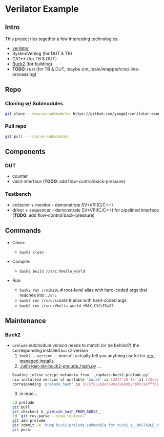 # Verilator Example

## Intro
This project ties together a few interesting technologies:
* [verilator](https://www.veripool.org/verilator/)
* SystemVerilog (for DUT & TB)
* C/C++ (for TB & DUT)
* [Buck2](https://buck2.build/) (for building)
* **TODO**: rust (for TB & DUT, maybe sim_main/wrapper/cmd-line-processing)

## Repo

### Cloning w/ Submodules
```sh
git clone --recurse-submodules https://github.com/yangm2/verilator-example.git
```

### Pull repo
```sh
git pull --recurse-submodules
```

## Components
### DUT
* counter
* valid-interface (**TODO**: add flow-control/back-pressure)

### Testbench
* collector + monitor - demonstrate SV+VPI(C/C++)
* driver + sequencer - demonstrate SV+VPI(C/C++) for pipelined interface (**TODO**: add flow-control/back-pressure)

## Commands
* Clean:
  * `buck2 clean`

* Compile:
  * `buck2 build //src:Vhello_world`

* Run:
  * `buck2 run //sim101`  # root-level alias with hard-coded args that reaches into `./src`
  * `buck2 run //src:sim100`  # alias with hard-coded args
  * `buck2 run //src:Vhello_world +MAX_CYCLES=23`


## Maintenance

### Buck2

* `prelude` submodule version needs to match (or be behind?) the corresponding installed `buck2` version
  1. `buck2 --version` -- doesn't actually tell you anything useful for [`nix`-managed installs](https://github.com/NixOS/nixpkgs/tree/nixpkgs-unstable/pkgs/development/tools/build-managers/buck2)
  1. [./utils/get-nix-buck2-prelude_hash.py](./utils/get-nix-buck2-prelude_hash.py) ...
  ```sh
  Reading inline script metadata from `./update-buck2-prelude.py`
  nix installed version of unstable 'buck2' is [2024-10-15] at [/Users/michaelyang/.nix-profile/bin/buck2]
  corresponding 'prelude_hash' is [615f852ad43a901d8a09b2cbbb3aefff61626c52]
  ```
  3. in repo ...
    ```sh
    cd prelude
    git pull
    git checkout $__prelude_hash_FROM_ABOVE__
    cd `git rev-parse --show-toplevel`
    git add prelude
    git commit -m 'bump buck2-prelude submodule for buck2 $__UNSTABLE_VERSION_FROM_ABOVE__'
    git push
    ```